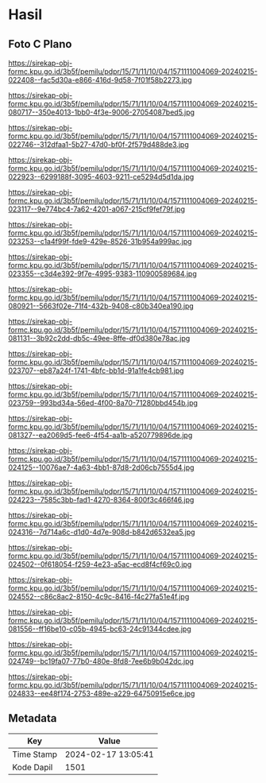 # Hasil

## Foto C Plano

https://sirekap-obj-formc.kpu.go.id/3b5f/pemilu/pdpr/15/71/11/10/04/1571111004069-20240215-022408--fac5d30a-e866-416d-9d58-7f01f58b2273.jpg

https://sirekap-obj-formc.kpu.go.id/3b5f/pemilu/pdpr/15/71/11/10/04/1571111004069-20240215-080717--350e4013-1bb0-4f3e-9006-27054087bed5.jpg

https://sirekap-obj-formc.kpu.go.id/3b5f/pemilu/pdpr/15/71/11/10/04/1571111004069-20240215-022746--312dfaa1-5b27-47d0-bf0f-2f579d488de3.jpg

https://sirekap-obj-formc.kpu.go.id/3b5f/pemilu/pdpr/15/71/11/10/04/1571111004069-20240215-022923--6299188f-3095-4603-9211-ce5294d5d1da.jpg

https://sirekap-obj-formc.kpu.go.id/3b5f/pemilu/pdpr/15/71/11/10/04/1571111004069-20240215-023117--9e774bc4-7a62-4201-a067-215cf9fef79f.jpg

https://sirekap-obj-formc.kpu.go.id/3b5f/pemilu/pdpr/15/71/11/10/04/1571111004069-20240215-023253--c1a4f99f-fde9-429e-8526-31b954a999ac.jpg

https://sirekap-obj-formc.kpu.go.id/3b5f/pemilu/pdpr/15/71/11/10/04/1571111004069-20240215-023355--c3d4e392-9f7e-4995-9383-110900589684.jpg

https://sirekap-obj-formc.kpu.go.id/3b5f/pemilu/pdpr/15/71/11/10/04/1571111004069-20240215-080921--5663f02e-71f4-432b-9408-c80b340ea190.jpg

https://sirekap-obj-formc.kpu.go.id/3b5f/pemilu/pdpr/15/71/11/10/04/1571111004069-20240215-081131--3b92c2dd-db5c-49ee-8ffe-df0d380e78ac.jpg

https://sirekap-obj-formc.kpu.go.id/3b5f/pemilu/pdpr/15/71/11/10/04/1571111004069-20240215-023707--eb87a24f-1741-4bfc-bb1d-91a1fe4cb981.jpg

https://sirekap-obj-formc.kpu.go.id/3b5f/pemilu/pdpr/15/71/11/10/04/1571111004069-20240215-023759--993bd34a-56ed-4f00-8a70-71280bbd454b.jpg

https://sirekap-obj-formc.kpu.go.id/3b5f/pemilu/pdpr/15/71/11/10/04/1571111004069-20240215-081327--ea2069d5-fee6-4f54-aa1b-a520779896de.jpg

https://sirekap-obj-formc.kpu.go.id/3b5f/pemilu/pdpr/15/71/11/10/04/1571111004069-20240215-024125--10076ae7-4a63-4bb1-87d8-2d06cb7555d4.jpg

https://sirekap-obj-formc.kpu.go.id/3b5f/pemilu/pdpr/15/71/11/10/04/1571111004069-20240215-024223--7585c3bb-fad1-4270-8364-800f3c466f46.jpg

https://sirekap-obj-formc.kpu.go.id/3b5f/pemilu/pdpr/15/71/11/10/04/1571111004069-20240215-024316--7d714a6c-d1d0-4d7e-908d-b842d6532ea5.jpg

https://sirekap-obj-formc.kpu.go.id/3b5f/pemilu/pdpr/15/71/11/10/04/1571111004069-20240215-024502--0f618054-f259-4e23-a5ac-ecd8f4cf69c0.jpg

https://sirekap-obj-formc.kpu.go.id/3b5f/pemilu/pdpr/15/71/11/10/04/1571111004069-20240215-024552--c86c8ac2-8150-4c9c-8416-f4c27fa51e4f.jpg

https://sirekap-obj-formc.kpu.go.id/3b5f/pemilu/pdpr/15/71/11/10/04/1571111004069-20240215-081556--ff16be10-c05b-4945-bc63-24c91344cdee.jpg

https://sirekap-obj-formc.kpu.go.id/3b5f/pemilu/pdpr/15/71/11/10/04/1571111004069-20240215-024749--bc19fa07-77b0-480e-8fd8-7ee6b9b042dc.jpg

https://sirekap-obj-formc.kpu.go.id/3b5f/pemilu/pdpr/15/71/11/10/04/1571111004069-20240215-024833--ee48f174-2753-489e-a229-64750915e6ce.jpg


## Metadata

| Key        | Value               |
| ---------- | ------------------- |
| Time Stamp | 2024-02-17 13:05:41 |
| Kode Dapil | 1501                |



